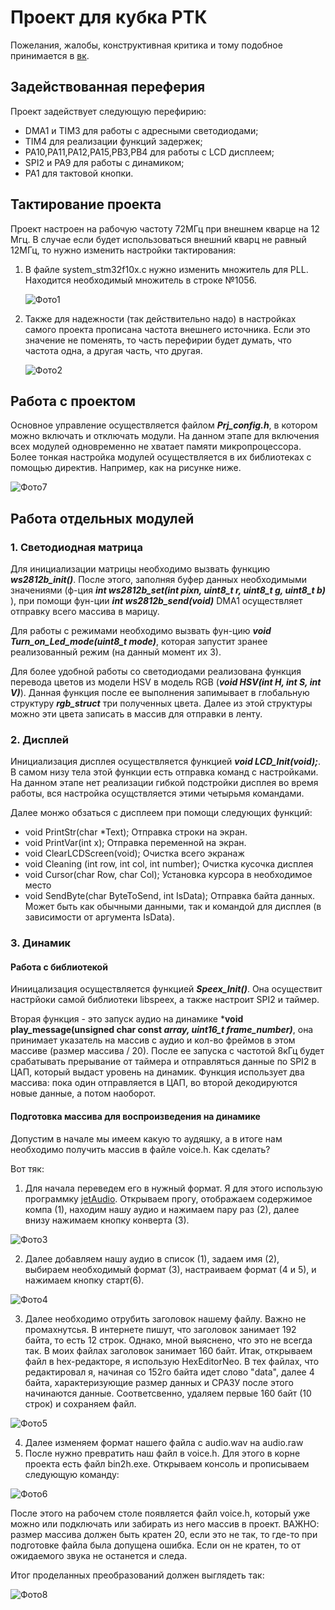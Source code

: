 # Проект для кубка РТК
Пожелания, жалобы, конструктивная критика и тому подобное принимается в [вк](https://vk.com/al_kom_ru).
## Задействованная переферия
Проект задействует следующую перефирию:
+ DMA1 и TIM3 для работы с адресными светодиодами;
+ TIM4 для реализации функций задержек;
+ PA10,PA11,PA12,PA15,PB3,PB4 для работы с LCD дисплеем;
+ SPI2 и PA9 для работы с динамиком;
+ PA1 для тактовой кнопки.

## Тактирование проекта
Проект настроен на рабочую частоту 72МГц при внешнем кварце на 12 Мгц. В случае если будет использоваться внешний кварц не равный 12МГц, то нужно изменить настройки тактирования:
1. В файле system_stm32f10x.c нужно изменить множитель для PLL. Находится необходимый множитель в строке №1056.

   ![Фото1](https://github.com/KomarovAlexandr/Photo_repository/blob/master/CupRTC/1.png?raw=true)
   
2. Также для надежности (так действительно надо) в настройках самого проекта прописана частота внешнего источника. Если это значение не поменять, то часть перефирии будет думать, что частота одна, а другая часть, что другая.

   ![Фото2](https://github.com/KomarovAlexandr/Photo_repository/blob/master/CupRTC/2.png?raw=true)

## Работа с проектом
Основное управление осуществляется файлом ***Prj_config.h***, в котором можно включать и отключать модули. На данном этапе для включения всех модулей одновременно не хватает памяти микропроцессора. Более тонкая настройка модулей осуществляется в их библиотеках с помощью директив. Например, как на рисунке ниже. 

   ![Фото7](https://github.com/KomarovAlexandr/Photo_repository/blob/master/CupRTC/7.png?raw=true)

## Работа отдельных модулей
### 1. Светодиодная матрица

Для инициализации матрицы необходимо вызвать функцию	***ws2812b_init()***. После этого, заполняя буфер данных необходимыми значениями (ф-ция ***int ws2812b_set(int pixn, uint8_t r, uint8_t g, uint8_t b)*** ), при помощи фун-ции ***int ws2812b_send(void)*** DMA1 осуществляет отправку всего массива в марицу. 

Для работы с режимами необходимо вызвать фун-цию ***void Turn_on_Led_mode(uint8_t mode)***, которая запустит зранее реализованный режим (на данный момент их 3).

Для более удобной работы со светодиодами реализована функция перевода цветов из модели HSV в модель RGB (***void HSV(int H, int S, int V)***). Данная функция после ее выполнения запимывает в глобальную структуру ***rgb_struct*** три полученных цвета. Далее из этой структуры можно эти цвета записать в массив для отправки в ленту.

### 2. Дисплей

Инициализация дисплея осуществляется функцией ***void LCD_Init(void);***. В самом низу тела этой функции есть отправка команд с настройками. На данном этапе нет реализации гибкой подстройки дисплея во время работы, вся настройка осущствляется этими четырьмя командами.

Далее монжо обзаться с дисплеем при помощи следующих функций:
+ void PrintStr(char *Text);
Отправка строки на экран.
+ void PrintVar(int x);
Отправка переменной на экран.
+ void ClearLCDScreen(void);
Очистка всего экранаж
+ void Cleaning (int row, int col, int number);
Очистка кусочка дисплея
+ void Cursor(char Row, char Col); 
Установка курсора в необходимое место
+ void SendByte(char ByteToSend, int IsData);
Отправка байта данных. Может быть как обычными данными, так и командой для дисплея (в зависимости от аргумента IsData).

### 3. Динамик

#### Работа с библиотекой

Иниицализация осуществляется функцией ***Speex_Init()***. Она осуществит настрйоки самой библиотеки libspeex, а также настроит SPI2 и таймер. 

Вторая функция - это запуск аудио на динамике ***void play_message(unsigned char const *array, uint16_t frame_number)***, она принимает указатель на массив с аудио и кол-во фреймов в этом массиве (размер массива / 20). После ее запуска с частотой 8кГц будет срабатывать прерывание от таймера и отправляться данные по SPI2 в ЦАП, который выдаст уровень на динамик. Функция использует два массива: пока один отправляется в ЦАП, во второй декодируются новые данные, а потом наоборот.  

#### Подготовка массива для воспроизведения на динамике
Допустим в начале мы имеем какую то аудяшку, а в итоге нам необходимо получить массив в файле voice.h. Как сделать?

Вот тяк:
1. Для начала переведем его в нужный формат. Я для этого использую программку [jetAudio](http://www.jetaudio.com/download/). Открываем прогу, отображаем содержимое компа (1), находим нашу аудио и нажимаем пару раз (2), далее внизу нажимаем кнопку конверта (3).

  ![Фото3](https://github.com/KomarovAlexandr/Photo_repository/blob/master/CupRTC/3.png?raw=true)

2. Далее добавляем нашу аудио в список (1), задаем имя (2), выбираем необходимый формат (3), настраиваем формат (4 и 5), и нажимаем кнопку старт(6).

  ![Фото4](https://github.com/KomarovAlexandr/Photo_repository/blob/master/CupRTC/4.png?raw=true)
  
3. Далее необходимо отрубить заголовок нашему файлу. Важно не промахнутсья. В интернете пишут, что заголовок занимает 192 байта, то есть 12 строк. Однако, мной выяснено, что это не всегда так. В моих файлах заголовок занимает 160 байт. Итак, открываем файл в hex-редакторе, я использую HexEditorNeo. В тех файлах, что редактировал я, начиная со 152го байта идет слово "data", далее 4 байта, характеризующие размер данных и СРАЗУ после этого начинаются данные. Соответсвенно, удаляем первые 160 байт (10 строк) и сохраняем файл.
  
  ![Фото5](https://github.com/KomarovAlexandr/Photo_repository/blob/master/CupRTC/5.png?raw=true)
  
4. Далее изменяем формат нашего файла с audio.wav на audio.raw
5. После нужно превратить наш файл в voice.h. Для этого в корне проекта есть файл bin2h.exe. Открываем консоль и прописываем следующую команду:

 ![Фото6](https://github.com/KomarovAlexandr/Photo_repository/blob/master/CupRTC/6.png?raw=true)
 
После этого на рабочем столе появляется файл voice.h, который уже можно или подключать или забирать из него массив в проект. ВАЖНО: размер массива должен быть кратен 20, если это не так, то где-то при подготовке файла была допущена ошибка. Если он не кратен, то от ожидаемого звука не останется и следа. 

Итог проделанных преобразований должен выглядеть так:

![Фото8](https://github.com/KomarovAlexandr/Photo_repository/blob/master/CupRTC/8.png?raw=true)
  
  
